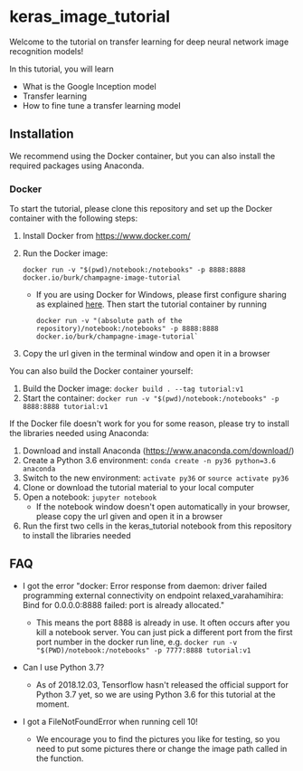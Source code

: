 # keras_image_tutorial

Welcome to the tutorial on transfer learning for deep neural network image recognition models!

In this tutorial, you will learn
* What is the Google Inception model
* Transfer learning
* How to fine tune a transfer learning model

## Installation

We recommend using the Docker container, but you can also install the required
packages using Anaconda.

### Docker

To start the tutorial, please clone this repository and set up the Docker container with the following steps:

1. Install Docker from https://www.docker.com/
1. Run the Docker image:

    ```
    docker run -v "$(pwd)/notebook:/notebooks" -p 8888:8888 docker.io/burk/champagne-image-tutorial
    ``` 

    * If you are using Docker for Windows, please first configure sharing as explained
      [here](https://blogs.msdn.microsoft.com/stevelasker/2016/06/14/configuring-docker-for-windows-volumes/). Then start the tutorial container by running

        ```
        docker run -v "(absolute path of the repository)/notebook:/notebooks" -p 8888:8888 docker.io/burk/champagne-image-tutorial`
        ```
1. Copy the url given in the terminal window and open it in a browser

You can also build the Docker container yourself:
1. Build the Docker image: `docker build . --tag tutorial:v1`
1. Start the container: `docker run -v "$(pwd)/notebook:/notebooks" -p 8888:8888 tutorial:v1`

If the Docker file doesn't work for you for some reason, please try to install the libraries needed using Anaconda:
1. Download and install Anaconda (https://www.anaconda.com/download/)
1. Create a Python 3.6 environment: `conda create -n py36 python=3.6 anaconda`
1. Switch to the new environment: `activate py36` or `source activate py36`
1. Clone or download the tutorial material to your local computer
1. Open a notebook: `jupyter notebook`
    * If the notebook window doesn't open automatically in your browser, please copy the url given and open it in a browser
1. Run the first two cells in the keras_tutorial notebook from this repository to install the libraries needed

## FAQ

* I got the error "docker: Error response from daemon: driver failed programming external connectivity on endpoint relaxed_varahamihira: Bind for 0.0.0.0:8888 failed: port is already allocated."
    * This means the port 8888 is already in use. It often occurs after you kill a notebook server. You can just pick a different port from the first port number in the docker run line, e.g. `docker run -v "$(PWD)/notebook:/notebooks" -p 7777:8888 tutorial:v1`

* Can I use Python 3.7?
    * As of 2018.12.03, Tensorflow hasn't released the official support for Python 3.7 yet, so we are using Python 3.6 for this tutorial at the moment.

* I got a FileNotFoundError when running cell 10!
    * We encourage you to find the pictures you like for testing, so you need to put some pictures there or change the image path called in the function.

 
